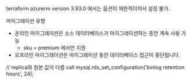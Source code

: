 terraform azurerm version 3.93.0 에서는 옵션이 제한적이어서 설정 불가.

마이그레이션 유형
- 온라인 마이그레이션은 소스 데이터베이스가 마이그레이션하는 동안 계속 사용 가능
	- sku = premium 에서만 지원
- 오프라인 마이그레이션은 마이그레이션 동안 데이터베이스 접근이 중단됩니다.

// replica와 원본 값이 다름
call mysql.rds_set_configuration('binlog retention hours', 24);